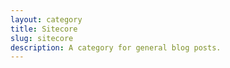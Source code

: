 ```yaml
---
layout: category
title: Sitecore
slug: sitecore
description: A category for general blog posts.
---
```

